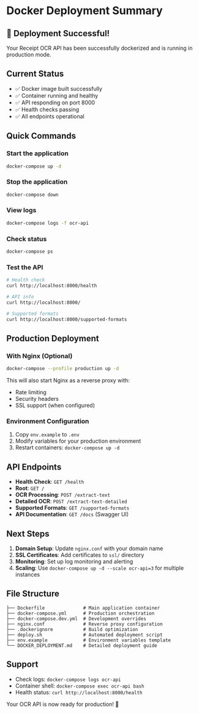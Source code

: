 # Docker Deployment Summary

## 🎉 Deployment Successful!

Your Receipt OCR API has been successfully dockerized and is running in production mode.

## Current Status

- ✅ Docker image built successfully
- ✅ Container running and healthy
- ✅ API responding on port 8000
- ✅ Health checks passing
- ✅ All endpoints operational

## Quick Commands

### Start the application
```bash
docker-compose up -d
```

### Stop the application
```bash
docker-compose down
```

### View logs
```bash
docker-compose logs -f ocr-api
```

### Check status
```bash
docker-compose ps
```

### Test the API
```bash
# Health check
curl http://localhost:8000/health

# API info
curl http://localhost:8000/

# Supported formats
curl http://localhost:8000/supported-formats
```

## Production Deployment

### With Nginx (Optional)
```bash
docker-compose --profile production up -d
```
This will also start Nginx as a reverse proxy with:
- Rate limiting
- Security headers
- SSL support (when configured)

### Environment Configuration
1. Copy `env.example` to `.env`
2. Modify variables for your production environment
3. Restart containers: `docker-compose up -d`

## API Endpoints

- **Health Check**: `GET /health`
- **Root**: `GET /`
- **OCR Processing**: `POST /extract-text`
- **Detailed OCR**: `POST /extract-text-detailed`
- **Supported Formats**: `GET /supported-formats`
- **API Documentation**: `GET /docs` (Swagger UI)

## Next Steps

1. **Domain Setup**: Update `nginx.conf` with your domain name
2. **SSL Certificates**: Add certificates to `ssl/` directory
3. **Monitoring**: Set up log monitoring and alerting
4. **Scaling**: Use `docker-compose up -d --scale ocr-api=3` for multiple instances

## File Structure

```
├── Dockerfile              # Main application container
├── docker-compose.yml      # Production orchestration
├── docker-compose.dev.yml  # Development overrides
├── nginx.conf              # Reverse proxy configuration
├── .dockerignore           # Build optimization
├── deploy.sh               # Automated deployment script
├── env.example             # Environment variables template
└── DOCKER_DEPLOYMENT.md    # Detailed deployment guide
```

## Support

- Check logs: `docker-compose logs ocr-api`
- Container shell: `docker-compose exec ocr-api bash`
- Health status: `curl http://localhost:8000/health`

Your OCR API is now ready for production! 🚀
